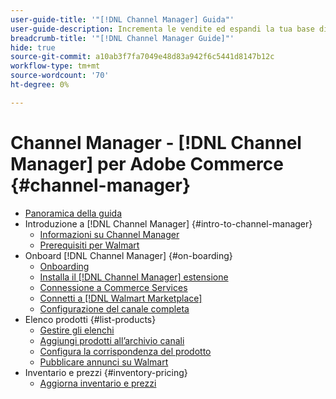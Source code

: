 ```yaml
---
user-guide-title: '"[!DNL Channel Manager] Guida"'
user-guide-description: Incrementa le vendite ed espandi la tua base di clienti integrando Adobe Commerce o Magento Open Source con il tuo [!DNL Walmart Marketplace Seller Central] conto.
breadcrumb-title: '"[!DNL Channel Manager Guide]"'
hide: true
source-git-commit: a10ab3f7fa7049e48d83a942f6c5441d8147b12c
workflow-type: tm+mt
source-wordcount: '70'
ht-degree: 0%

---
```



# Channel Manager - [!DNL Channel Manager] per Adobe Commerce {#channel-manager}

- [Panoramica della guida](guide-overview.md)
- Introduzione a [!DNL Channel Manager] {#intro-to-channel-manager}
   - [Informazioni su Channel Manager](overview.md)
   - [Prerequisiti per Walmart](walmart-prerequisites.md)
- Onboard [!DNL Channel Manager] {#on-boarding}
   - [Onboarding](onboard.md)
   - [Installa il [!DNL Channel Manager] estensione](install.md)
   - [Connessione a Commerce Services](connect.md)
   - [Connetti a [!DNL Walmart Marketplace]](connect-marketplace.md)
   - [Configurazione del canale completa](complete-store-setup.md)
- Elenco prodotti {#list-products}
   - [Gestire gli elenchi](manage-listings.md)
   - [Aggiungi prodotti all’archivio canali](add-products-to-connected-channel.md)
   - [Configura la corrispondenza del prodotto](map-product-attributes-for-matching.md)
   - [Pubblicare annunci su Walmart](publish-listings-to-marketplace.md)
- Inventario e prezzi {#inventory-pricing}
   - [Aggiorna inventario e prezzi](inventory-and-price-updates.md)

